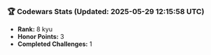 ### 🏆 Codewars Stats (Updated: 2025-05-29 12:15:58 UTC)

- **Rank:** 8 kyu
- **Honor Points:** 3
- **Completed Challenges:** 1
